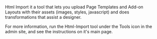 Html Import it a tool that lets you upload Page Templates and Add-on Layouts with their assets (images, styles, javascript) and does transformations that assist a designer.

For more information, run the Html-Import tool under the Tools icon in the admin site, and see the instructions on it's main page.